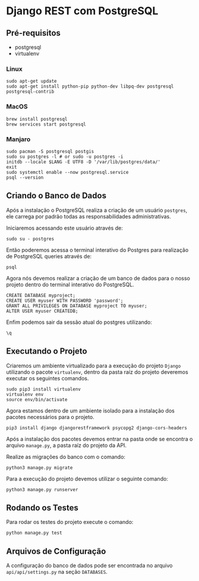 # Django REST com PostgreSQL

## Pré-requisitos
- postgresql
- virtualenv

### Linux

```shell
sudo apt-get update
sudo apt-get install python-pip python-dev libpq-dev postgresql postgresql-contrib
```

### MacOS

```shell
brew install postgresql
brew services start postgresql
```

### Manjaro
```shell
sudo pacman -S postgresql postgis
sudo su postgres -l # or sudo -u postgres -i
initdb --locale $LANG -E UTF8 -D '/var/lib/postgres/data/'
exit
sudo systemctl enable --now postgresql.service
psql --version
```

## Criando o Banco de Dados

Após a instalação o PostgreSQL realiza a criação de um usuário `postgres`, ele carrega por padrão todas as responsabilidades administrativas.

Iniciaremos acessando este usuário através de:
```shell
sudo su - postgres
```

Então poderemos acessa o terminal interativo do Postgres para realização de PostgreSQL queries através de:
```shell
psql
```

Agora nós devemos realizar a criação de um banco de dados para o nosso projeto dentro do terminal interativo do PostgreSQL.
```shell
CREATE DATABASE myproject;
CREATE USER myuser WITH PASSWORD 'password';
GRANT ALL PRIVILEGES ON DATABASE myproject TO myuser;
ALTER USER myuser CREATEDB;
```

Enfim podemos sair da sessão atual do postgres utilizando:
```shell
\q
```

## Executando o Projeto

Criaremos um ambiente virtualizado para a execução do projeto `Django` utilizando o pacote `virtualenv`, dentro da pasta raíz do projeto deveremos executar os seguintes comandos.

```shell
sudo pip3 install virtualenv
virtualenv env
source env/bin/activate
```

Agora estamos dentro de um ambiente isolado para a instalação dos pacotes necessários para o projeto.

```shell
pip3 install django djangorestframework psycopg2 django-cors-headers
```

Após a instalação dos pacotes devemos entrar na pasta onde se encontra o arquivo `manage.py`, a pasta raíz do projeto da API.

Realize as migrações do banco com o comando:

```shell
python3 manage.py migrate
```

Para a execução do projeto devemos utilizar o seguinte comando:

```shell
python3 manage.py runserver 
```

## Rodando os Testes

Para rodar os testes do projeto execute o comando:

```shell
python manage.py test 
``` 

## Arquivos de Configuração

A configuração do banco de dados pode ser encontrada no arquivo `api/api/settings.py` na seção `DATABASES`.
